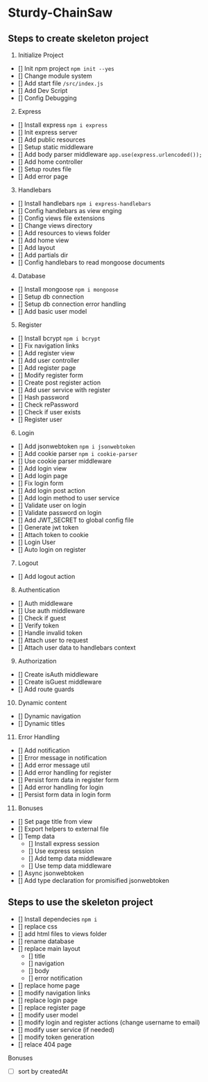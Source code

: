 # Sturdy-ChainSaw #

## Steps to create skeleton project
1. Initialize Project
 - [] Init npm project `npm init --yes`
 - [] Change module system
 - [] Add start file `/src/index.js`
 - [] Add Dev Script
 - [] Config Debugging
2. Express
 - [] Install express `npm i express`
 - [] Init express server
 - [] Add public resources
 - [] Setup static middleware
 - [] Add body parser middleware `app.use(express.urlencoded());`
 - [] Add home controller
 - [] Setup routes file
 - [] Add error page
3. Handlebars
 - [] Install handlebars `npm i express-handlebars`
 - [] Config handlebars as view enging
 - [] Config views file extensions
 - [] Change views directory
 - [] Add resources to views folder
 - [] Add home view
 - [] Add layout
 - [] Add partials dir
 - [] Config handlebars to read mongoose documents
4. Database
 - [] Install mongoose `npm i mongoose`
 - [] Setup db connection
 - [] Setup db connection error handling
 - [] Add basic user model
5. Register
 - [] Install bcrypt `npm i bcrypt`
 - [] Fix navigation links
 - [] Add register view
 - [] Add user controller
 - [] Add register page
 - [] Modify register form
 - [] Create post register action
 - [] Add user service with register
 - [] Hash password
 - [] Check rePassword
 - [] Check if user exists
 - [] Register user
6. Login
 - [] Add jsonwebtoken `npm i jsonwebtoken`
 - [] Add cookie parser `npm i cookie-parser`
 - [] Use cookie parser middleware
 - [] Add login view
 - [] Add login page
 - [] Fix login form 
 - [] Add login post action
 - [] Add login method to user service
 - [] Validate user on login
 - [] Validate password on login
 - [] Add JWT_SECRET to global config file
 - [] Generate jwt token
 - [] Attach token to cookie
 - [] Login User
 - [] Auto login on register
7. Logout
 - [] Add logout action
8. Authentication
 - [] Auth middleware
 - [] Use auth middleware
 - [] Check if guest
 - [] Verify token
 - [] Handle invalid token
 - [] Attach user to request
 - [] Attach user data to handlebars context
9. Authorization
 - [] Create isAuth middleware
 - [] Create isGuest middleware
 - [] Add route guards
10. Dynamic content
 - [] Dynamic navigation
 - [] Dynamic titles
11. Error Handling
 - [] Add notification
 - [] Error message in notification
 - [] Add error message util
 - [] Add error handling for register
 - [] Persist form data in register form
 - [] Add error handling for login
 - [] Persist form data in login form
11. Bonuses
 - [] Set page title from view
 - [] Export helpers to external file
 - [] Temp data
   - [] Install express session
   - [] Use express session
   - [] Add temp data middleware
   - [] Use temp data middleware
 - [] Async jsonwebtoken
 - [] Add type declaration for promisified jsonwebtoken

## Steps to use the skeleton project
 - [] Install dependecies `npm i`
 - [] replace css 
 - [] add html files to views folder
 - [] rename database
 - [] replace main layout
   - [] title
   - [] navigation
   - [] body
   - [] error notification
 - [] replace home page
 - [] modify navigation links
 - [] replace login page
 - [] replace register page
 - [] modify user model
 - [] modify login and register actions (change username to email)
 - [] modify user service (if needed)
 - [] modify token generation
 - [] relace 404 page


Bonuses
 - [ ] sort by createdAt

